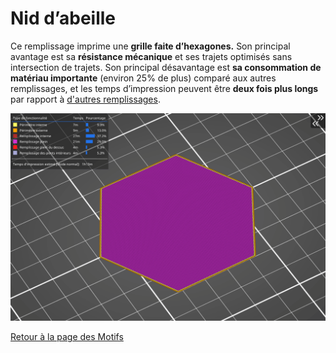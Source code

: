 # Nid d’abeille

Ce remplissage imprime une **grille faite d’hexagones.** Son principal avantage est sa **résistance mécanique** et ses trajets optimisés sans intersection de trajets. Son principal désavantage est **sa consommation de matériau importante** (environ 25% de plus) comparé aux autres remplissages, et les temps d’impression peuvent être **deux fois plus longs** par rapport à [d'autres remplissages](pattern.md).

![Image : Remplissage nid d’abeille (image gif animée)](images/nid-dabeille.gif)


[Retour à la page des Motifs](pattern.md)
